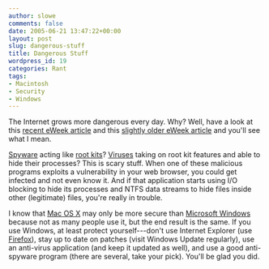 ```yaml
---
author: slowe
comments: false
date: 2005-06-21 13:47:22+00:00
layout: post
slug: dangerous-stuff
title: Dangerous Stuff
wordpress_id: 19
categories: Rant
tags:
- Macintosh
- Security
- Windows
---
```


The Internet grows more dangerous every day. Why?  Well, have a look at this [recent eWeek article](http://www.eweek.com/article2/0,1759,1829744,00.asp) and this [slightly older eWeek article](http://www.eweek.com/article2/0,1759,1818369,00.asp) and you'll see what I mean.

[Spyware](http://en.wikipedia.org/wiki/Spyware/) acting like [root kits](http://en.wikipedia.org/wiki/Root_kit/)? [Viruses](http://en.wikipedia.org/wiki/Computer_virus/) taking on root kit features and able to hide their processes? This is scary stuff. When one of these malicious programs exploits a vulnerability in your web browser, you could get infected and not even know it. And if that application starts using I/O blocking to hide its processes and NTFS data streams to hide files inside other (legitimate) files, you're really in trouble.

I know that [Mac OS X](http://www.apple.com/macosx/) may only be more secure than [Microsoft Windows](http://www.microsoft.com/windows/) because not as many people use it, but the end result is the same. If you use Windows, at least protect yourself---don't use Internet Explorer (use [Firefox](www.mozilla.org/products/firefox/)), stay up to date on patches (visit Windows Update regularly), use an anti-virus application (and keep it updated as well), and use a good anti-spyware program (there are several, take your pick). You'll be glad you did.
